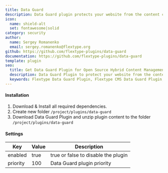 ```yaml
---
title: Data Guard
description: Data Guard plugin protects your website from the content copying.
icon:
  name: shield-alt
  set: fontawesome|solid
category: security
author:
  name: Sergey Romanenko
  email: sergey.romanenko@flextype.org
github: https://github.com/flextype-plugins/data-guard
documentation: https://github.com/flextype-plugins/data-guard
template: plugin
seo:
  title: Get Data Guard Plugin for Open Source Hybrid Content Management System
  description: Data Guard Plugin to protect your website from the content copying in Open Source Hybrid Content Management System
  keywords: Flextype Data Guard Plugin, Flextype CMS Data Guard Plugin, Headless CMS Data Guard Plugin, Download Flat File CMS Data Guard Plugin, Download Flat File Content Management System Data Guard Plugin, Download PHP CMS Data Guard Plugin, Data Guard Plugin, Plugin, Data Guard, Content, Management, System, PHP, CMS
---
```


#### Installation

1. Download & Install all required dependencies.
2. Create new folder `/project/plugins/data-guard`
3. Download Data Guard Plugin and unzip plugin content to the folder `/project/plugins/data-guard`

#### Settings

| Key | Value | Description |
|---|---|---|
| enabled | true | true or false to disable the plugin |
| priority | 100 | Data Guard plugin priority |
